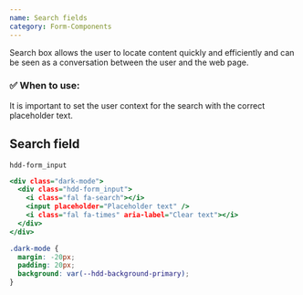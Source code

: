 ```yaml
---
name: Search fields
category: Form-Components
---
```


Search box allows the user to locate content quickly and efficiently and can be seen as a conversation between the user and the web page.

### ✅ When to use: 
It is important to set the user context for the search with the correct placeholder text.


## Search field
`hdd-form_input`

```search-fields.html
<div class="dark-mode">
  <div class="hdd-form_input">
    <i class="fal fa-search"></i>
    <input placeholder="Placeholder text" />
    <i class="fal fa-times" aria-label="Clear text"></i>
  </div>
</div>
```

```search-fields.css hidden
.dark-mode {
  margin: -20px;
  padding: 20px;
  background: var(--hdd-background-primary);
}
```